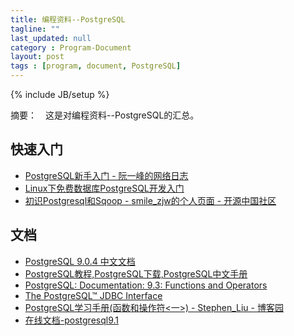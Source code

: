 ```yaml
---
title: 编程资料--PostgreSQL
tagline: ""
last_updated: null
category : Program-Document
layout: post
tags : [program, document, PostgreSQL]
---
```

{% include JB/setup %}

摘要：　这是对编程资料--PostgreSQL的汇总。

<!-- more -->

## 快速入门

+ [PostgreSQL新手入门 - 阮一峰的网络日志](http://www.ruanyifeng.com/blog/2013/12/getting_started_with_postgresql.html)
+ [Linux下免费数据库PostgreSQL开发入门](http://www.ibm.com/developerworks/cn/linux/l-pgsql/)
+ [初识Postgresql和Sqoop - smile_zjw的个人页面 - 开源中国社区](http://my.oschina.net/zhangjiawen/blog/180637#OSC_h2_2)

## 文档

+ [PostgreSQL 9.0.4 中文文档](http://manual.51yip.com/postgresql/)
+ [PostgreSQL教程,PostgreSQL下载,PostgreSQL中文手册](http://www.yiibai.com/html/postgresql/)
+ [PostgreSQL: Documentation: 9.3: Functions and Operators](http://www.postgresql.org/docs/9.3/static/functions.html)
+ [The PostgreSQL™ JDBC Interface](https://jdbc.postgresql.org/documentation/head/index.html)
+ [PostgreSQL学习手册(函数和操作符<一>) - Stephen_Liu - 博客园](http://www.cnblogs.com/stephen-liu74/archive/2012/05/02/2294071.html)
+ [在线文档-postgresql9.1](http://tool.oschina.net/apidocs/apidoc?api=postgresql9.1)

